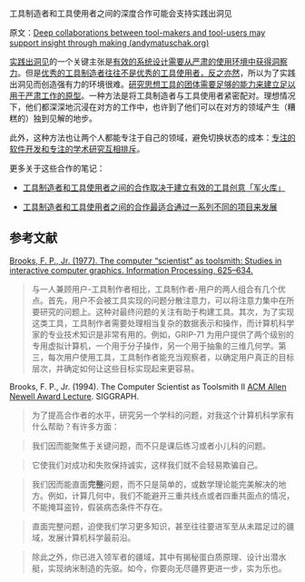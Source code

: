 工具制造者和工具使用者之间的深度合作可能会支持实践出洞见

原文：[Deep collaborations between tool-makers and tool-users may support insight through making (andymatuschak.org)](https://notes.andymatuschak.org/z7PLEhbuGGhQx3o5oxpSD8oMxEHJXxZGUxBWD)

[实践出洞见](https://notes.andymatuschak.org/z7yyap683vnbtmdg4hx9qfpf5urwxzjpsycs6)的一个关键主张是[有效的系统设计需要从严肃的使用环境中获得洞察力](https://notes.andymatuschak.org/z3h98n8dgzmu8xarqhzvsckywvbte8wk4kat2)。但是[优秀的工具制造者往往不是优秀的工具使用者，反之亦然](https://notes.andymatuschak.org/zagvn3aavdfhu4jhgcntgs88ohmjspzu7ar)，所以为了实践出洞见而创造强有力的环境很难。[研究思想工具的团体需要足够的能力来建立足以用于严肃工作的原型](https://notes.andymatuschak.org/z7rdcpa64ttux6s5dntlgzpfr6g3g6ypod4ks)。一种方法是将工具制造者与工具使用者紧密配对。理想情况下，他们都深深地沉浸在对方的工作中，也许到了他们可以在对方的领域产生（糟糕的）独到见解的地步。  

此外，这种方法也让两个人都能专注于自己的领域，避免切换状态的成本：[专注的软件开发和专注的学术研究互相排斥](https://notes.andymatuschak.org/zqcssbgrbjazfq3tujehkf81msyj6du38dof)。

更多关于这些合作的笔记：

- [工具制造者和工具使用者之间的合作取决于建立有效的工具创意「军火库」](https://notes.andymatuschak.org/z7ahJD7LeWU7vDaw8h7EonHYRa2beGpvkZ91F)

- [工具制造者和工具使用者之间的合作最适合通过一系列不同的项目来发展](https://notes.andymatuschak.org/z4CjFVyQgh35PVCBSP4MPcRyLsEb9PEmaZx9X)

## 参考文献

[Brooks, F. P., Jr. (1977). The computer “scientist” as toolsmith: Studies in interactive computer graphics. Information Processing, 625–634.](https://notes.andymatuschak.org/z6fkuZJWdCbBineiuLc3HmE19dbMBMHkgDNN2)

> 与一人兼顾用户-工具制作者相比，工具制作者-用户的两人组合有几个优点。首先，用户不会被工具实现的问题分散注意力，可以将注意力集中在所要研究的问题上。这种对最终问题的关注有助于构建工具。其次，为了实现这类工具，工具制作者需要处理相当复杂的数据表示和操作，而计算机科学家的专业技术知识是非常有用的。例如，GRIP-71 为用户提供了两个级别的专用虚拟计算机，一个用于分子操作，另一个用于抽象的三维几何学。第三，每次用户使用工具，工具制作者能充当观察者，以确定用户真正的目标层次，并确定如何让这些目标实现起来更容易。

Brooks, F. P., Jr. (1994). The Computer Scientist as Toolsmith II [ACM Allen Newell Award Lecture](https://notes.andymatuschak.org/z7PLEhbuGGhQx3o5oxpSD8oMxEHJXxZGUxBWD). SIGGRAPH.

> 为了提高合作者的水平，研究另一个学科的问题，对我这个计算机科学家有什么帮助？有许多方面：

> 我们因而能聚焦于关键问题，而不只是课后练习或者小儿科的问题。

> 它使我们对成功和失败保持诚实，这样我们就不会轻易欺骗自己。

> 我们因而能直面**完整**问题，而不只是简单的，或数学理论能完美解决的地方。例如，计算几何中，我们不能避开三重共线点或者四重共面点的情况，不能掩耳盗铃，假装病态条件不存在。

> 直面完整问题，迫使我们学习更多知识，甚至往往要进军至从未踏足过的疆域，发展计算机科学最前沿。

> 除此之外，你已进入领军者的疆域，其中有揭秘蛋白质原理、设计出潜水艇，实现纳米制造的先驱。如今，你要向无尽疆界更进一步，实为乐也。